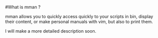 #What is mman ?

mman allows you to quickly access
quickly to your scripts in bin,
display their content,
or make personal manuals with vim,
but also to print them.

I will make a more detailed description soon.
